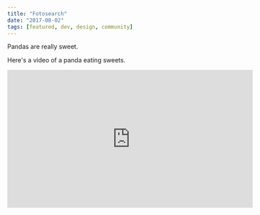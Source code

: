 ```yaml
---
title: "Fotosearch"
date: "2017-08-02"
tags: [featured, dev, design, community]
---
```


Pandas are really sweet.

Here's a video of a panda eating sweets.

<iframe width="560" height="315" src="https://www.youtube.com/embed/4n0xNbfJLR8" frameborder="0" allowfullscreen></iframe>

